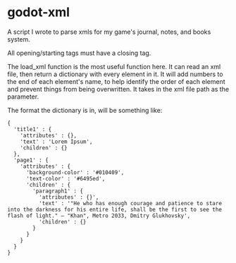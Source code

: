 # godot-xml
A script I wrote to parse xmls for my game's journal, notes, and books system.

All opening/starting tags must have a closing tag.

The load_xml function is the most useful function here.
It can read an xml file, then return a dictionary with every element in it. 
It will add numbers to the end of each element's name, to help identify the order of each element and prevent things from being overwritten.
It takes in the xml file path as the parameter.

The format the dictionary is in, will be something like:
```
{
  'title1' : {
    'attributes' : {},
    'text' : 'Lorem Ipsum',
    'children' : {}
  },
  'page1' : {
    'attributes' : {
      'background-color' : '#010409',
      'text-color' : '#6495ed',
      'children' : {
        'paragraph1' : {
          'attributes' : {}',
          'text' : '"He who has enough courage and patience to stare into the darkness for his entire life, shall be the first to see the flash of light." — "Khan", Metro 2033, Dmitry Glukhovsky',
          'children' : {}
        }
      }
    }
  }
}
```
